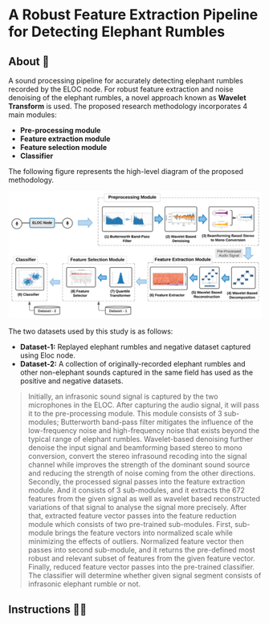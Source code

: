 # A Robust Feature Extraction Pipeline for Detecting Elephant Rumbles

## About 💬

A sound processing pipeline for accurately detecting elephant rumbles recorded by the ELOC node. For robust feature extraction and noise denoising of the elephant rumbles, a novel approach known as **Wavelet Transform** is used. The proposed research methodology incorporates 4 main modules: 
- **Pre-processing module**
- **Feature extraction module**
- **Feature selection module**
- **Classifier**

The following figure represents the high-level diagram of the proposed methodology.

![alt text](https://github.com/vinuri-s/A-Robust-Feature-Extraction-Pipeline-for-Detecting-Elephant-Rumbles/blob/main/High%20Level%20Architecture.png?raw=true)

The two datasets used by this study is as follows:
- **Dataset-1:** Replayed elephant rumbles and negative dataset captured using Eloc node.
- **Dataset-2:** A collection of originally-recorded elephant rumbles and other non-elephant sounds captured in the same field has used as the positive and negative datasets.

> Initially, an infrasonic sound signal is captured by the two microphones in the ELOC. 
> After capturing the audio signal, it will pass it to the pre-processing module. This module consists of 3 sub-modules; Butterworth band-pass filter mitigates the influence of the low-frequency noise and high-frequency noise that exists beyond the typical range of elephant rumbles. Wavelet-based denoising further denoise the input signal and beamforming based stereo to mono conversion, convert the stereo infrasound recoding into the signal channel while improves the strength of the dominant sound source and reducing the strength of noise coming from the other directions.
> Secondly, the processed signal passes into the feature extraction module. And it consists of 3 sub-modules, and it extracts the 672 features from the given signal as well as wavelet based reconstructed variations of that signal to analyse the signal more precisely. 
> After that, extracted feature vector passes into the feature reduction module which consists of two pre-trained sub-modules. First, sub-module brings the feature vectors into normalized scale while minimizing the effects of outliers. Normalized feature vector then passes into second sub-module, and it returns the pre-defined most robust and relevant subset of features from the given feature vector.
> Finally, reduced feature vector passes into the pre-trained classifier. The classifier will determine whether given signal segment consists of infrasonic elephant rumble or not.

## Instructions 💁‍♀️
